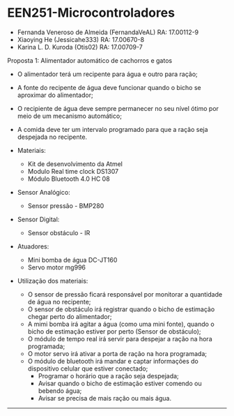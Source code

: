 # EEN251-Microcontroladores

- Fernanda Veneroso de Almeida (FernandaVeAL)   RA: 17.00112-9 
- Xiaoying He (Jessicahe333)                    RA: 17.00670-8
- Karina L. D. Kuroda (Otis02)                  RA: 17.00709-7

Proposta 1: Alimentador automático de cachorros e gatos 
- O alimentador terá um recipente para água e outro para ração;
- A fonte do recipente de água deve funcionar quando o bicho se aproximar do alimentador;
- O recipiente de água deve sempre permanecer no seu nível ótimo por meio de um mecanismo automático; 
- A comida deve ter um intervalo programado para que a ração seja despejada no recipente.

 - Materiais:
   - Kit de desenvolvimento da Atmel
   - Modulo Real time clock DS1307
   - Módulo Bluetooth 4.0 HC 08

- Sensor Analógico:
  - Sensor pressão - BMP280
	
- Sensor Digital:
  - Sensor obstáculo - IR
	
- Atuadores:
  - Mini bomba de água DC-JT160
  - Servo motor mg996
	
- Utilização dos materiais:
	 - O sensor de pressão ficará responsável por monitorar a quantidade de água no recipente;
	 - O sensor de obstáculo irá registrar quando o bicho de estimação chegar perto do alimentador;
	 - A mimi bomba irá agitar a água (como uma mini fonte), quando o bicho de estimação estiver por perto (Sensor de obstáculo);
	 - O módulo de tempo real irá servir para despejar a ração na hora programada;
	 - O motor servo irá ativar a porta de ração na hora programada;
	 - O módulo de bluetooth irá mandar e captar informações do dispositivo celular que estiver conectado;
         - Programar o horário que a ração seja despejada; 
         - Avisar quando o bicho de estimação estiver comendo ou bebendo água; 
         - Avisar se precisa de mais ração ou mais água.
		
--------------------------------------------------------------------------------------------------------------------------------
	
<!-- Proposta 2: Controlador de temperatura e fumaça
- Teremos um equipamento que ficará lendo a temperatura do ambiente;
- Teremos um equipamento que ficará verificando se há presença de fumaça;
- Se tivermos a temperatura alta e fumaça irá acionar a água.

 <!-- - Materiais:
   - Kit de desenvolvimento da Atmel
   - Módulo Bluetooth 4.0 HC 08
   - LED
 
 <!-- - Sensores Analógicos:
   - Sensor fumaça - MQ 02
   - Sensor temp.  - DTH11
   
 <!-- - Atuadores:
  - Mini bomba de água DC - JT160
  - Bateria 12V
  
 <!-- - Utilização dos materiais:
          - O sensor de temperatura ficará responsável por ler a cada 5 minutos a temperatura do ambiente;
	  - O sensor de fumaça irá ficar responsável por detectar se há fumaça no local;
	  - A mini bomba de água é para quando ser acionada conseguir resfriar o ambiente ou apagar inícios de incêndios;
	  - A bateria será necessária para a mini bomba de água funcionar;
	  - O módulo de bluetooth irá mandar alertas para avisar se seu ambiente está em perigo;
	  - O LED para acender quando a bomba ativar.
	  
<!-----------------------------------------------------------------------------------------------------------------------------------
	  
<!--Proposta 3: Bafômetro
- Medir índice de álcool no organismo de uma pessoa;
- Poderá fazer análises e pesquisas com base nos dados coletados;

 <!--- Materiais:
   - Kit de desenvolvimento da Atmel
   - Módulo Bluetooth 4.0 HC 08

<!--- Sensor Analógico:
  - Sensor de gás MQ-3 álcool
	
<!--- Atuadores:
  - Display OLED i2c OLED 128x32 Px
	
<!--- Utilização dos materiais:
	 - O sensor de gás MQ-3 identificará a presença do álcool e sua intensidade;
	 - O sensor deverá ser capaz de detectar entre 10 e 10.000ppm de álcool;
	 - O display ficará responsável por mostrar os resultados dos indivíduos;
	 - O bluetooth poderá mandar os dados para um banco de dados para uma possível análise ou pesquisa comportamental.
<!-----------------------------------------------------------------------------------------------------------------------------------

<!--Proposta 4: Girassol
- Irá seguir, durante o dia, a luz do sol para capitar energia no seu painel solar;
- Durante a noite irá ligar os seus leds(com a energia fornecida pelo painel solar) quando captar alguem se aproximando;

<!--- Materiais:
   - Kit de desenvolvimento da Atmel
   - Módulo Bluetooth 4.0 HC 08
   - Leds
   - Mini Módulo Solar Carregador Placa Fotovoltaica 54 X 54 - 2v

<!--- Sensor Analógico:
  - Sensor de Luz

<!--- Sensor Digital:
  - Sensor obstáculo - IR
	
<!--- Atuadores:
  - Servo motor mg996
  
<!--- Utilização dos materiais:
	- Os sensores de luz vão monitorar onde está mais iluminado;
	- O Servo motor irá movimentar o painel solar para onde tem mais luz;
	- Se todos os sensores de luz captarem baixa luminosidade o girassol irá entrar em modo noturno.
	- No modo noturno, o girassol para de seguir a luz e os leds acendem (alimentados com a energia do painel solar) quando alguem se aproximar;
	- Qunado todos os sensores captarem uma alta luminosidade o girassol sai do modo noturno.
	- Os valores de baixa e alta luminosidade ainda não foram estabelecidos. -->
